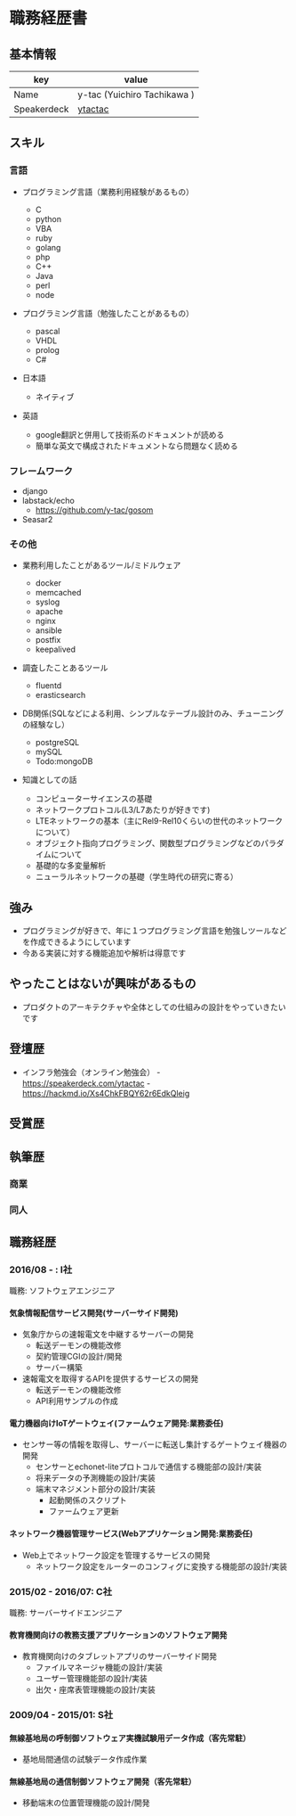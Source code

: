 # 職務経歴書

## 基本情報

|key|value|
|---|-----|
|Name|y-tac (Yuichiro Tachikawa )|
|Speakerdeck|[ytactac](https://speakerdeck.com/ytactac)|

## スキル

### 言語
- プログラミング言語（業務利用経験があるもの）
  - C
  - python
  - VBA
  - ruby
  - golang
  - php
  - C++
  - Java
  - perl
  - node
- プログラミング言語（勉強したことがあるもの）
  - pascal
  - VHDL
  - prolog
  - C#

- 日本語
  - ネイティブ
- 英語
  - google翻訳と併用して技術系のドキュメントが読める
  - 簡単な英文で構成されたドキュメントなら問題なく読める

### フレームワーク

- django
- labstack/echo
  - https://github.com/y-tac/gosom
- Seasar2

### その他

- 業務利用したことがあるツール/ミドルウェア
  - docker
  - memcached
  - syslog
  - apache
  - nginx
  - ansible
  - postfix
  - keepalived

- 調査したことあるツール
  - fluentd
  - erasticsearch

- DB関係(SQLなどによる利用、シンプルなテーブル設計のみ、チューニングの経験なし）
  - postgreSQL
  - mySQL
  - Todo:mongoDB

- 知識としての話
  - コンピューターサイエンスの基礎
  - ネットワークプロトコル(L3/L7あたりが好きです)
  - LTEネットワークの基本（主にRel9-Rel10くらいの世代のネットワークについて）
  - オブジェクト指向プログラミング、関数型プログラミングなどのパラダイムについて
  - 基礎的な多変量解析
  - ニューラルネットワークの基礎（学生時代の研究に寄る）

## 強み
- プログラミングが好きで、年に１つプログラミング言語を勉強しツールなどを作成できるようにしています
- 今ある実装に対する機能追加や解析は得意です

## やったことはないが興味があるもの
- プロダクトのアーキテクチャや全体としての仕組みの設計をやっていきたいです

## 登壇歴
- インフラ勉強会（オンライン勉強会）
  -　https://speakerdeck.com/ytactac
  -　https://hackmd.io/Xs4ChkFBQY62r6EdkQleig

## 受賞歴

## 執筆歴

### 商業

### 同人

## 職務経歴

### 2016/08 - : I社

職務: ソフトウェアエンジニア

#### 気象情報配信サービス開発(サーバーサイド開発)

- 気象庁からの速報電文を中継するサーバーの開発
  - 転送デーモンの機能改修
  - 契約管理CGIの設計/開発
  - サーバー構築
- 速報電文を取得するAPIを提供するサービスの開発
  - 転送デーモンの機能改修
  - API利用サンプルの作成

#### 電力機器向けIoTゲートウェイ(ファームウェア開発:業務委任)

- センサー等の情報を取得し、サーバーに転送し集計するゲートウェイ機器の開発
  - センサーとechonet-liteプロトコルで通信する機能部の設計/実装
  - 将来データの予測機能の設計/実装
  - 端末マネジメント部分の設計/実装
    - 起動関係のスクリプト
    - ファームウェア更新

#### ネットワーク機器管理サービス(Webアプリケーション開発:業務委任)

- Web上でネットワーク設定を管理するサービスの開発
  - ネットワーク設定をルーターのコンフィグに変換する機能部の設計/実装

### 2015/02 - 2016/07: C社

職務: サーバーサイドエンジニア

#### 教育機関向けの教務支援アプリケーションのソフトウェア開発 
- 教育機関向けのタブレットアプリのサーバーサイド開発
  - ファイルマネージャ機能の設計/実装
  - ユーザー管理機能部の設計/実装
  - 出欠・座席表管理機能の設計/実装

### 2009/04 - 2015/01: S社

#### 無線基地局の呼制御ソフトウェア実機試験用データ作成（客先常駐）
- 基地局間通信の試験データ作成作業

#### 無線基地局の通信制御ソフトウェア開発（客先常駐）
- 移動端末の位置管理機能の設計/開発

<!--stackedit_data:
eyJoaXN0b3J5IjpbLTE5NDEyNzMzMjNdfQ==
-->